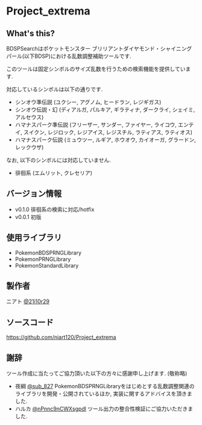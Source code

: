 # Project_extrema
## What's this?
BDSPSearchはポケットモンスター ブリリアントダイヤモンド・シャイニングパール(以下BDSP)における乱数調整補助ツールです.

このツールは固定シンボルのサイズ乱数を行うための検索機能を提供しています.

対応しているシンボルは以下の通りです.

- シンオウ準伝説 (ユクシー, アグノム, ヒードラン, レジギガス)
- シンオウ伝説・幻 (ディアルガ, パルキア, ギラティナ, ダークライ, シェイミ, アルセウス)
- ハマナスパーク準伝説 (フリーザー, サンダー, ファイヤー, ライコウ, エンテイ, スイクン, レジロック, レジアイス, レジスチル, ラティアス, ラティオス)
- ハマナスパーク伝説 (ミュウツー, ルギア, ホウオウ, カイオーガ, グラードン, レックウザ)

なお, 以下のシンボルには対応していません.
- 徘徊系 (エムリット, クレセリア)

## バージョン情報
- v0.1.0 徘徊系の検索に対応/hotfix
- v0.0.1 初版

## 使用ライブラリ
- PokemonBDSPRNGLibrary
- PokemonPRNGLibrary
- PokemonStandardLibrary

## 製作者
ニアト [@21i10r29](https://twitter.com/21i10r29)

## ソースコード
https://github.com/niart120/Project_extrema

## 謝辞
ツール作成に当たってご協力頂いた以下の方々に感謝申し上げます. (敬称略)

- 夜綱 [@sub_827](https://twitter.com/sub_827)
PokemonBDSPRNGLibraryをはじめとする乱数調整関連のライブラリを開発・公開されているほか, 実装に関するアドバイスを頂きました.
- ハルカ [@nPnnc9nCWXsgpdl](https://twitter.com/nPnnc9nCWXsgpdl)
ツール出力の整合性検証にご協力いただきました.